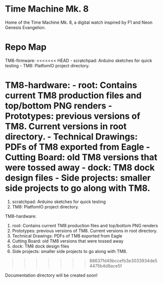 # Time Machine Mk. 8
Home of the Time Machine Mk. 8, a digital watch inspired by F1 and Neon Genesis Evangelion.

# Repo Map
TM8-firmware:
<<<<<<< HEAD
	- scratchpad: Arduino sketches for quick testing
	- TM8: PlatfomIO project directory.

TM8-hardware:
	- root: Contains current TM8 production files and top/bottom PNG renders
	- Prototypes: previous versions of TM8. Current versions in root directory.
	- Technical Drawings: PDFs of TM8 exported from Eagle
	- Cutting Board: old TM8 versions that were tossed away
	- dock: TM8 dock design files
	- Side projects: smaller side projects to go along with TM8.
=======
  1. scratchpad: Arduino sketches for quick testing
  2. TM8: PlatfomIO project directory.

TM8-hardware:
  1. root: Contains current TM8 production files and top/bottom PNG renders
  2. Prototypes: previous versions of TM8. Current versions in root directory.
  3. Technical Drawings: PDFs of TM8 exported from Eagle
  4. Cutting Board: old TM8 versions that were tossed away
  5. dock: TM8 dock design files
  6. Side projects: smaller side projects to go along with TM8.
>>>>>>> 88637fd49bccefb3e3033934de54475b4d8ace5f

Documentation directory will be created soon!
